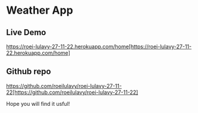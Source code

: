 # Weather App

## Live Demo
https://roei-lulavy-27-11-22.herokuapp.com/home[https://roei-lulavy-27-11-22.herokuapp.com/home]

## Github repo
https://github.com/roeilulavy/roei-lulavy-27-11-22[https://github.com/roeilulavy/roei-lulavy-27-11-22]

Hope you will find it usful!
